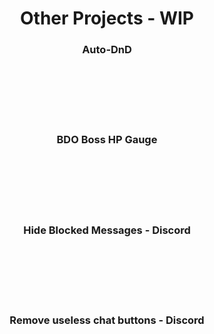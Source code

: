 <script>const page = "projects"</script>
<h1><center><b>Other Projects - WIP</b></center></h1>
<div class="conversionArea divCenter">
	<h3><center><b>Auto-DnD</b></center></h3>
	<div class="embed divCenter">
		<br>
		<br>
		<br>
		<br>
	</div>
	<br>
	<h3><center><b>BDO Boss HP Gauge</b></center></h3>
	<div class="embed divCenter">
		<br>
		<br>
		<br>
		<br>
	</div>
	<br>
	<h3><center><b>Hide Blocked Messages - Discord</b></center></h3>
	<div class="embed divCenter">
		<br>
		<br>
		<br>
		<br>
	</div>
	<br>
	<h3><center><b>Remove useless chat buttons - Discord</b></center></h3>
	<div class="embed divCenter">
		<br>
		<br>
		<br>
		<br>
	</div>
</div>